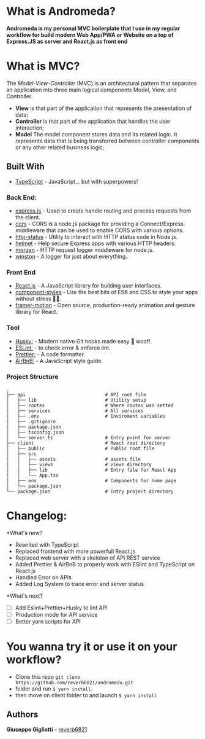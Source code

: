 


# What is Andromeda?
**Andromeda is my personal MVC boilerplate that I use in my regular workflow for build modern Web App/PWA or Website on a top of Express.JS as server and React.js as front end**

# What is MVC?
The *Model-View-Controller* (MVC) is an architectural pattern that separates an application into three main logical components Model, View, and Controller.
* **View** is that part of the application that represents the presentation of data;
* **Controller** is that part of the application that handles the user interaction;
* **Model** The model component stores data and its related logic. It represents data that is being transferred between controller components or any other related business logic;

## Built With
* [TypeScript]() - JavaScript... but with superpowers!
### Back End:
* [express.js](https://expressjs.com/it/) - Used to create handle routing and process requests from the client.
* [cors](https://github.com/expressjs/cors) - CORS is a node.js package for providing a Connect/Express middleware that can be used to enable CORS with various options.
* [http-status](https://github.com/adaltas/node-http-status) - Utility to interact with HTTP status code in Node.js.
* [helmet](https://github.com/helmetjs/helmet) - Help secure Express apps with various HTTP headers.
* [morgan](https://github.com/expressjs/morgan) - HTTP request logger middleware for node.js.
* [winston](https://github.com/winstonjs/winston) - A logger for just about everything..

### Front End
* [React.js](https://reactjs.org/) - A JavaScript library for building user interfaces.
* [component-styles](https://styled-components.com/) - Use the best bits of ES6 and CSS to style your apps without stress 💅🏾.
* [framer-motion](https://github.com/framer/motion#readme) - Open source, production-ready animation and gesture library for React.
  
### Tool
* [Husky:](https://github.com/typicode/husky) - Modern native Git hooks made easy 🐶 woof!.
* [ESLint:](https://eslint.org/) - to check error & enforce lint.
* [Prettier:](https://prettier.io/) - A code formatter.
* [AirBnB:](https://airbnb.io/javascript/) - A JavaScript style guide.

### Project Structure
```
.
├── api                             # API root file
│   ├── lib                         # Utility setup
│   ├── routes                      # Where routes was setted
|   ├── services                    # All services
|   ├── .env                        # Enviroment variables
|   ├── .gitignore
|   ├── package.json
|   ├── tsconfig.json
│   └── server.ts                   # Entry point for server
├── client                          # React root directory
│   ├── public                      # Public root file
│   ├── src                         
|   │   ├── assets                  # assets file
|   │   ├── views                   # views directory
|   |   ├── lib                     # Entry file for React App
|   │   └── App.tsx 
|   ├── env                         # Components for home page
│   └── package.json 
└── package.json                    # Entry project directory
```

# Changelog:
*What's new?
- Rewrited with TypeScript
- Replaced frontend with more powerfull React.js
- Replaced web server with a skeleton of API REST service
- Added Prettier & AirBnB to properly work with ESlint and TypeScript on React.js
- Handled Error on APIs
- Added Log System to trace error and server status

*What's next?
- [ ] Add Eslint+Prettier+Husky to lint API
- [ ] Production mode for API service
- [ ] Better yarn scripts for API

# You wanna try it or use it on your workflow?
- Clone this repo ```git clone https://github.com/reverb6821/andromeda.git``` 
- folder and run ```$ yarn install```.
- then move on client folder to and launch ```$ yarn install```

## Authors                                                  
**Giuseppe Gigliotti** - [reverb6821](https://reverb6821.github.io/)

